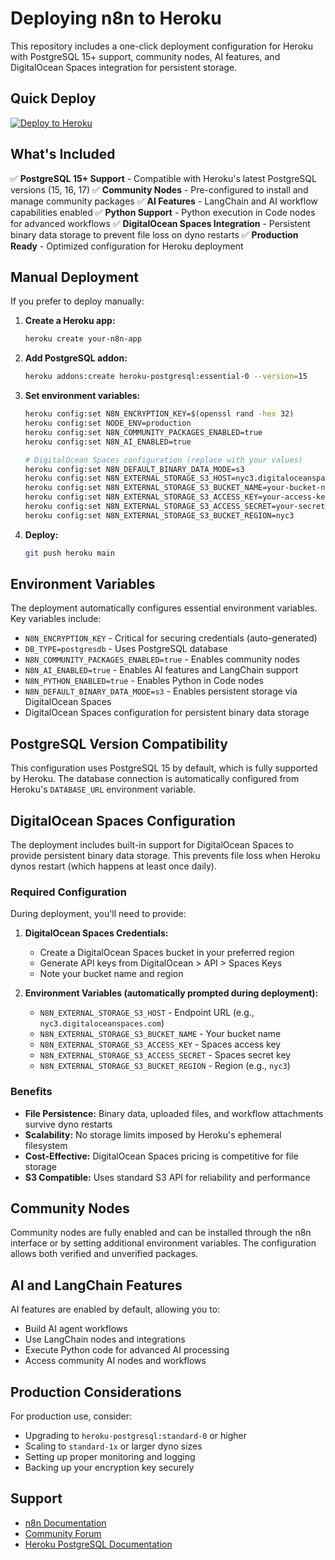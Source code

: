 # Deploying n8n to Heroku

This repository includes a one-click deployment configuration for Heroku with PostgreSQL 15+ support, community nodes, AI features, and DigitalOcean Spaces integration for persistent storage.

## Quick Deploy

[![Deploy to Heroku](https://www.herokucdn.com/deploy/button.svg)](https://heroku.com/deploy?template=https://github.com/yaniber/n8n)

## What's Included

✅ **PostgreSQL 15+ Support** - Compatible with Heroku's latest PostgreSQL versions (15, 16, 17)
✅ **Community Nodes** - Pre-configured to install and manage community packages
✅ **AI Features** - LangChain and AI workflow capabilities enabled
✅ **Python Support** - Python execution in Code nodes for advanced workflows
✅ **DigitalOcean Spaces Integration** - Persistent binary data storage to prevent file loss on dyno restarts
✅ **Production Ready** - Optimized configuration for Heroku deployment

## Manual Deployment

If you prefer to deploy manually:

1. **Create a Heroku app:**
   ```bash
   heroku create your-n8n-app
   ```

2. **Add PostgreSQL addon:**
   ```bash
   heroku addons:create heroku-postgresql:essential-0 --version=15
   ```

3. **Set environment variables:**
   ```bash
   heroku config:set N8N_ENCRYPTION_KEY=$(openssl rand -hex 32)
   heroku config:set NODE_ENV=production
   heroku config:set N8N_COMMUNITY_PACKAGES_ENABLED=true
   heroku config:set N8N_AI_ENABLED=true
   
   # DigitalOcean Spaces configuration (replace with your values)
   heroku config:set N8N_DEFAULT_BINARY_DATA_MODE=s3
   heroku config:set N8N_EXTERNAL_STORAGE_S3_HOST=nyc3.digitaloceanspaces.com
   heroku config:set N8N_EXTERNAL_STORAGE_S3_BUCKET_NAME=your-bucket-name
   heroku config:set N8N_EXTERNAL_STORAGE_S3_ACCESS_KEY=your-access-key
   heroku config:set N8N_EXTERNAL_STORAGE_S3_ACCESS_SECRET=your-secret-key
   heroku config:set N8N_EXTERNAL_STORAGE_S3_BUCKET_REGION=nyc3
   ```

4. **Deploy:**
   ```bash
   git push heroku main
   ```

## Environment Variables

The deployment automatically configures essential environment variables. Key variables include:

- `N8N_ENCRYPTION_KEY` - Critical for securing credentials (auto-generated)
- `DB_TYPE=postgresdb` - Uses PostgreSQL database
- `N8N_COMMUNITY_PACKAGES_ENABLED=true` - Enables community nodes
- `N8N_AI_ENABLED=true` - Enables AI features and LangChain support
- `N8N_PYTHON_ENABLED=true` - Enables Python in Code nodes
- `N8N_DEFAULT_BINARY_DATA_MODE=s3` - Enables persistent storage via DigitalOcean Spaces
- DigitalOcean Spaces configuration for persistent binary data storage

## PostgreSQL Version Compatibility

This configuration uses PostgreSQL 15 by default, which is fully supported by Heroku. The database connection is automatically configured from Heroku's `DATABASE_URL` environment variable.

## DigitalOcean Spaces Configuration

The deployment includes built-in support for DigitalOcean Spaces to provide persistent binary data storage. This prevents file loss when Heroku dynos restart (which happens at least once daily).

### Required Configuration

During deployment, you'll need to provide:

1. **DigitalOcean Spaces Credentials:**
   - Create a DigitalOcean Spaces bucket in your preferred region
   - Generate API keys from DigitalOcean > API > Spaces Keys
   - Note your bucket name and region

2. **Environment Variables (automatically prompted during deployment):**
   - `N8N_EXTERNAL_STORAGE_S3_HOST` - Endpoint URL (e.g., `nyc3.digitaloceanspaces.com`)
   - `N8N_EXTERNAL_STORAGE_S3_BUCKET_NAME` - Your bucket name
   - `N8N_EXTERNAL_STORAGE_S3_ACCESS_KEY` - Spaces access key
   - `N8N_EXTERNAL_STORAGE_S3_ACCESS_SECRET` - Spaces secret key
   - `N8N_EXTERNAL_STORAGE_S3_BUCKET_REGION` - Region (e.g., `nyc3`)

### Benefits

- **File Persistence:** Binary data, uploaded files, and workflow attachments survive dyno restarts
- **Scalability:** No storage limits imposed by Heroku's ephemeral filesystem
- **Cost-Effective:** DigitalOcean Spaces pricing is competitive for file storage
- **S3 Compatible:** Uses standard S3 API for reliability and performance

## Community Nodes

Community nodes are fully enabled and can be installed through the n8n interface or by setting additional environment variables. The configuration allows both verified and unverified packages.

## AI and LangChain Features

AI features are enabled by default, allowing you to:
- Build AI agent workflows
- Use LangChain nodes and integrations
- Execute Python code for advanced AI processing
- Access community AI nodes and workflows

## Production Considerations

For production use, consider:
- Upgrading to `heroku-postgresql:standard-0` or higher
- Scaling to `standard-1x` or larger dyno sizes
- Setting up proper monitoring and logging
- Backing up your encryption key securely

## Support

- [n8n Documentation](https://docs.n8n.io)
- [Community Forum](https://community.n8n.io)
- [Heroku PostgreSQL Documentation](https://devcenter.heroku.com/articles/heroku-postgresql)